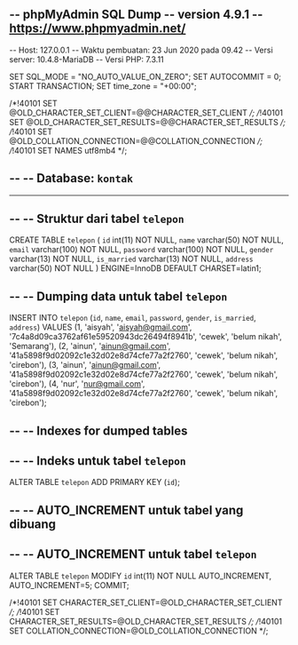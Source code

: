 -- phpMyAdmin SQL Dump
-- version 4.9.1
-- https://www.phpmyadmin.net/
--
-- Host: 127.0.0.1
-- Waktu pembuatan: 23 Jun 2020 pada 09.42
-- Versi server: 10.4.8-MariaDB
-- Versi PHP: 7.3.11

SET SQL_MODE = "NO_AUTO_VALUE_ON_ZERO";
SET AUTOCOMMIT = 0;
START TRANSACTION;
SET time_zone = "+00:00";


/*!40101 SET @OLD_CHARACTER_SET_CLIENT=@@CHARACTER_SET_CLIENT */;
/*!40101 SET @OLD_CHARACTER_SET_RESULTS=@@CHARACTER_SET_RESULTS */;
/*!40101 SET @OLD_COLLATION_CONNECTION=@@COLLATION_CONNECTION */;
/*!40101 SET NAMES utf8mb4 */;

--
-- Database: `kontak`
--

-- --------------------------------------------------------

--
-- Struktur dari tabel `telepon`
--

CREATE TABLE `telepon` (
  `id` int(11) NOT NULL,
  `name` varchar(50) NOT NULL,
  `email` varchar(100) NOT NULL,
  `password` varchar(100) NOT NULL,
  `gender` varchar(13) NOT NULL,
  `is_married` varchar(13) NOT NULL,
  `address` varchar(50) NOT NULL
) ENGINE=InnoDB DEFAULT CHARSET=latin1;

--
-- Dumping data untuk tabel `telepon`
--

INSERT INTO `telepon` (`id`, `name`, `email`, `password`, `gender`, `is_married`, `address`) VALUES
(1, 'aisyah', 'aisyah@gmail.com', '7c4a8d09ca3762af61e59520943dc26494f8941b', 'cewek', 'belum nikah', 'Semarang'),
(2, 'ainun', 'ainun@gmail.com', '41a5898f9d02092c1e32d02e8d74cfe77a2f2760', 'cewek', 'belum nikah', 'cirebon'),
(3, 'ainun', 'ainun@gmail.com', '41a5898f9d02092c1e32d02e8d74cfe77a2f2760', 'cewek', 'belum nikah', 'cirebon'),
(4, 'nur', 'nur@gmail.com', '41a5898f9d02092c1e32d02e8d74cfe77a2f2760', 'cewek', 'belum nikah', 'cirebon');

--
-- Indexes for dumped tables
--

--
-- Indeks untuk tabel `telepon`
--
ALTER TABLE `telepon`
  ADD PRIMARY KEY (`id`);

--
-- AUTO_INCREMENT untuk tabel yang dibuang
--

--
-- AUTO_INCREMENT untuk tabel `telepon`
--
ALTER TABLE `telepon`
  MODIFY `id` int(11) NOT NULL AUTO_INCREMENT, AUTO_INCREMENT=5;
COMMIT;

/*!40101 SET CHARACTER_SET_CLIENT=@OLD_CHARACTER_SET_CLIENT */;
/*!40101 SET CHARACTER_SET_RESULTS=@OLD_CHARACTER_SET_RESULTS */;
/*!40101 SET COLLATION_CONNECTION=@OLD_COLLATION_CONNECTION */;
